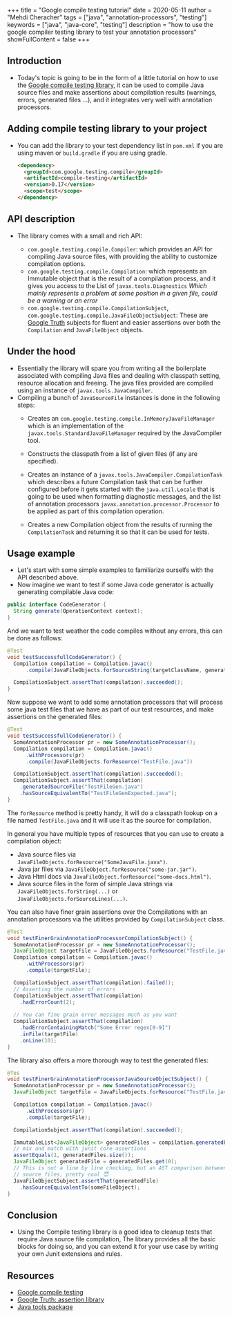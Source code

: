 +++
title = "Google compile testing tutorial"
date = 2020-05-11
author = "Mehdi Cheracher"
tags = ["java", "annotation-processors", "testing"]
keywords = ["java", "java-core", "testing"]
description = "how to use the google compiler testing library to test your annotation processors"
showFullContent = false
+++

## Introduction

- Today's topic is going to be in the form of a little tutorial on how to use
  the [Google compile testing library](https://github.com/google/compile-testing), it can be used to compile 
  Java source files and make assertions about compilation results (warnings,
  errors, generated files ...), and it integrates very well with annotation
  processors.


## Adding compile testing library to your project

- You can add the library to your test dependency list in `pom.xml` if you are using
  maven or `build.gradle` if you are using gradle.

  ```html
  <dependency>
    <groupId>com.google.testing.compile</groupId>
    <artifactId>compile-testing</artifactId>
    <version>0.17</version>
    <scope>test</scope>
  </dependency>
  ```


## API description

- The library comes with a small and rich API:

  - `com.google.testing.compile.Compiler`: which provides an API for compiling
    Java source files, with providing the ability to customize compilation
    options.
  - `com.google.testing.compile.Compilation`: which represents an Immutable
    object that is the result of a compilation process, and it gives you access
    to the List of `javax.tools.Diagnostics` *Which mainly represents 
    a problem at some position in a given file, could be a warning or an error*
  - `com.google.testing.compile.CompilationSubject`,
    `com.google.testing.compile.JavaFileObjectSubject`: These are [Google Truth](https://github.com/google/truth) subjects for fluent and easier
    assertions over both the `Compilation` and `JavaFileObject` objects.

## Under the hood

- Essentially the library will spare you from writing all the boilerplate
  associated with compiling Java files and dealing with classpath setting,
  resource allocation and freeing. The java files provided are compiled using an
  instance of `javax.tools.JavaCompiler`.
- Compiling a bunch of `JavaSourceFile` instances is done in the following steps:
  - Creates an `com.google.testing.compile.InMemoryJavaFileManager` which is an
    implementation of the `javax.tools.StandardJavaFileManager` required by the
    JavaCompiler tool.

  - Constructs the classpath from a list of given files (if any are specified).
  - Creates an instance of a `javax.tools.JavaCompiler.CompilationTask` which
    describes a future Compilation task that can be further configured before it
    gets started with the `java.util.Locale` that is going to be used when formatting
    diagnostic messages, and the list of annotation processors `javax.annotation.processor.Processor` to be applied
    as part of this compilation operation.
  - Creates a new Compilation object from the results of running the
    `CompilationTask` and returning it so that it can be used for tests.

## Usage example

- Let's start with some simple examples to familiarize ourselfs with the API
  described above. 
- Now imagine we want to test if some Java code generator is actually generating
  compilable Java code:

```java
public interface CodeGenerator {
  String generate(OperationContext context);
}
```

And we want to test weather the code compiles without any errors, this can be
done as follows:

```java
@Test
void testSuccessfullCodeGenerator() {
  Compilation compilation = Compilation.javac()
      .compile(JavaFileObjects.forSourceString(targetClassName, generator.generate(mockContext));

  CompilationSubject.assertThat(compilation).succeeded();
}
```

Now suppose we want to add some annotation processors that will process some
java test files that we have as part of our test resources, and make assertions
on the generated files:

```java
@Test
void testSuccessfullCodeGenerator() {
  SomeAnnotationProcessor pr = new SomeAnnotationProcessor();
  Compilation compilation = Compilation.javac()
      .withProcessors(pr)
      .compile(JavaFileObjects.forResource("TestFile.java"))

  CompilationSubject.assertThat(compilation).succeeded();
  CompilationSubject.assertThat(compilation)
    .generatedSourceFile("TestFileGen.java")
    .hasSourceEquivalentTo("TestFileGenExpected.java");
}
```

The `forResource` method is pretty handy, it will do a classpath lookup on
a file named `TestFile.java` and it will use it as the source for compilation.

In general you have multiple types of resources that you can use to create
a compilation object:
- Java source files via `JavaFileObjects.forResource("SomeJavaFile.java")`.
- Java jar files via `JavaFileObject.forResource("some-jar.jar")`.
- Java Html docs via `JavaFileObject.forResource("some-docs.html")`.
- Java source files in the form of simple Java strings via
  `JavaFileObjects.forString(...)` or `JavaFileObjects.forSourceLines(...)`.

You can also have finer grain assertions over the Compilations with an
annotation processors via the utilities provided by `CompilationSubject` class.

```java
@Test
void testFinerGrainAnnotationProcessorCompilationSubject() {
  SomeAnnotationProcessor pr = new SomeAnnotationProcessor();
  JavaFileObject targetFile = JavaFileObjects.forResource("TestFile.java");
  Compilation compilation = Compilation.javac()
      .withProcessors(pr)
      .compile(targetFile);

  CompilationSubject.assertThat(compilation).failed();
  // Asserting the number of errors
  CompilationSubject.assertThat(compilation)
    .hadErrorCount(2);
  
  // You can fine grain error messages much as you want
  CompilationSubject.assertThat(compilation)
    .hadErrorContainingMatch("Some Error regex[0-9]")
    .inFile(targetFile)
    .onLine(10);
}
```

The library also offers a more thorough way to test the generated files:

```java
@Tes
void testFinerGrainAnnotationProcessorJavaSourceObjectSubject() {
  SomeAnnotationProcessor pr = new SomeAnnotationProcessor();
  JavaFileObject targetFile = JavaFileObjects.forResource("TestFile.java");

  Compilation compilation = Compilation.javac()
      .withProcessors(pr)
      .compile(targetFile);

  CompilationSubject.assertThat(compilation).succeeded();

  ImmutableList<JavaFileObject> generatedFiles = compilation.generatedFiles();
  // mix and match with junit core assertions
  assertEquals(1, generatedFiles.size());
  JavaFileObject generatedFile = generatedFiles.get(0);
  // This is not a line by line checking, but an AST comparison between the two
  // source files, pretty cool 😇
  JavaFileObjectSubject.assertThat(generatedFile)
    .hasSourceEquivalentTo(someFileObject);
}
```

## Conclusion

- Using the Compile testing library is a good idea to cleanup tests that require
  Java source file compilation, The library provides all the basic blocks for
  doing so, and you can extend it for your use case by writing your own Junit
  extensions and rules.

## Resources

- [Google compile testing](https://github.com/google/compile-testing) 
- [Google Truth: assertion library](https://github.com/google/truth) 
- [Java tools
  package](https://docs.oracle.com/en/java/javase/11/docs/api/java.compiler/javax/tools/package-summary.html)


